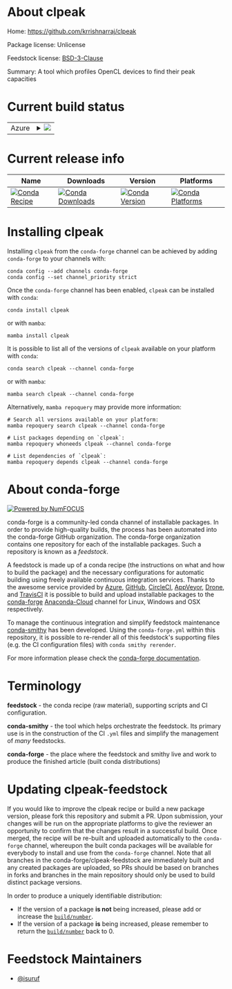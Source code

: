 About clpeak
============

Home: https://github.com/krrishnarraj/clpeak

Package license: Unlicense

Feedstock license: [BSD-3-Clause](https://github.com/conda-forge/clpeak-feedstock/blob/main/LICENSE.txt)

Summary: A tool which profiles OpenCL devices to find their peak capacities

Current build status
====================


<table>
    
  <tr>
    <td>Azure</td>
    <td>
      <details>
        <summary>
          <a href="https://dev.azure.com/conda-forge/feedstock-builds/_build/latest?definitionId=15913&branchName=main">
            <img src="https://dev.azure.com/conda-forge/feedstock-builds/_apis/build/status/clpeak-feedstock?branchName=main">
          </a>
        </summary>
        <table>
          <thead><tr><th>Variant</th><th>Status</th></tr></thead>
          <tbody><tr>
              <td>linux_64</td>
              <td>
                <a href="https://dev.azure.com/conda-forge/feedstock-builds/_build/latest?definitionId=15913&branchName=main">
                  <img src="https://dev.azure.com/conda-forge/feedstock-builds/_apis/build/status/clpeak-feedstock?branchName=main&jobName=linux&configuration=linux_64_" alt="variant">
                </a>
              </td>
            </tr><tr>
              <td>osx_64</td>
              <td>
                <a href="https://dev.azure.com/conda-forge/feedstock-builds/_build/latest?definitionId=15913&branchName=main">
                  <img src="https://dev.azure.com/conda-forge/feedstock-builds/_apis/build/status/clpeak-feedstock?branchName=main&jobName=osx&configuration=osx_64_" alt="variant">
                </a>
              </td>
            </tr>
          </tbody>
        </table>
      </details>
    </td>
  </tr>
</table>

Current release info
====================

| Name | Downloads | Version | Platforms |
| --- | --- | --- | --- |
| [![Conda Recipe](https://img.shields.io/badge/recipe-clpeak-green.svg)](https://anaconda.org/conda-forge/clpeak) | [![Conda Downloads](https://img.shields.io/conda/dn/conda-forge/clpeak.svg)](https://anaconda.org/conda-forge/clpeak) | [![Conda Version](https://img.shields.io/conda/vn/conda-forge/clpeak.svg)](https://anaconda.org/conda-forge/clpeak) | [![Conda Platforms](https://img.shields.io/conda/pn/conda-forge/clpeak.svg)](https://anaconda.org/conda-forge/clpeak) |

Installing clpeak
=================

Installing `clpeak` from the `conda-forge` channel can be achieved by adding `conda-forge` to your channels with:

```
conda config --add channels conda-forge
conda config --set channel_priority strict
```

Once the `conda-forge` channel has been enabled, `clpeak` can be installed with `conda`:

```
conda install clpeak
```

or with `mamba`:

```
mamba install clpeak
```

It is possible to list all of the versions of `clpeak` available on your platform with `conda`:

```
conda search clpeak --channel conda-forge
```

or with `mamba`:

```
mamba search clpeak --channel conda-forge
```

Alternatively, `mamba repoquery` may provide more information:

```
# Search all versions available on your platform:
mamba repoquery search clpeak --channel conda-forge

# List packages depending on `clpeak`:
mamba repoquery whoneeds clpeak --channel conda-forge

# List dependencies of `clpeak`:
mamba repoquery depends clpeak --channel conda-forge
```


About conda-forge
=================

[![Powered by
NumFOCUS](https://img.shields.io/badge/powered%20by-NumFOCUS-orange.svg?style=flat&colorA=E1523D&colorB=007D8A)](https://numfocus.org)

conda-forge is a community-led conda channel of installable packages.
In order to provide high-quality builds, the process has been automated into the
conda-forge GitHub organization. The conda-forge organization contains one repository
for each of the installable packages. Such a repository is known as a *feedstock*.

A feedstock is made up of a conda recipe (the instructions on what and how to build
the package) and the necessary configurations for automatic building using freely
available continuous integration services. Thanks to the awesome service provided by
[Azure](https://azure.microsoft.com/en-us/services/devops/), [GitHub](https://github.com/),
[CircleCI](https://circleci.com/), [AppVeyor](https://www.appveyor.com/),
[Drone](https://cloud.drone.io/welcome), and [TravisCI](https://travis-ci.com/)
it is possible to build and upload installable packages to the
[conda-forge](https://anaconda.org/conda-forge) [Anaconda-Cloud](https://anaconda.org/)
channel for Linux, Windows and OSX respectively.

To manage the continuous integration and simplify feedstock maintenance
[conda-smithy](https://github.com/conda-forge/conda-smithy) has been developed.
Using the ``conda-forge.yml`` within this repository, it is possible to re-render all of
this feedstock's supporting files (e.g. the CI configuration files) with ``conda smithy rerender``.

For more information please check the [conda-forge documentation](https://conda-forge.org/docs/).

Terminology
===========

**feedstock** - the conda recipe (raw material), supporting scripts and CI configuration.

**conda-smithy** - the tool which helps orchestrate the feedstock.
                   Its primary use is in the construction of the CI ``.yml`` files
                   and simplify the management of *many* feedstocks.

**conda-forge** - the place where the feedstock and smithy live and work to
                  produce the finished article (built conda distributions)


Updating clpeak-feedstock
=========================

If you would like to improve the clpeak recipe or build a new
package version, please fork this repository and submit a PR. Upon submission,
your changes will be run on the appropriate platforms to give the reviewer an
opportunity to confirm that the changes result in a successful build. Once
merged, the recipe will be re-built and uploaded automatically to the
`conda-forge` channel, whereupon the built conda packages will be available for
everybody to install and use from the `conda-forge` channel.
Note that all branches in the conda-forge/clpeak-feedstock are
immediately built and any created packages are uploaded, so PRs should be based
on branches in forks and branches in the main repository should only be used to
build distinct package versions.

In order to produce a uniquely identifiable distribution:
 * If the version of a package **is not** being increased, please add or increase
   the [``build/number``](https://docs.conda.io/projects/conda-build/en/latest/resources/define-metadata.html#build-number-and-string).
 * If the version of a package **is** being increased, please remember to return
   the [``build/number``](https://docs.conda.io/projects/conda-build/en/latest/resources/define-metadata.html#build-number-and-string)
   back to 0.

Feedstock Maintainers
=====================

* [@isuruf](https://github.com/isuruf/)

